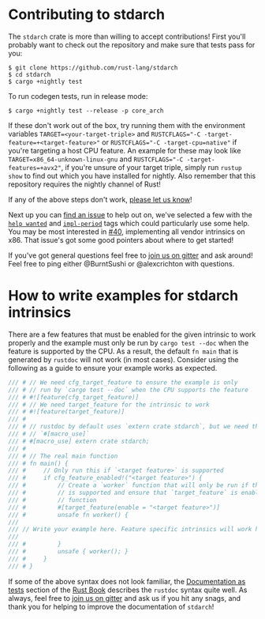 # Contributing to stdarch

The `stdarch` crate is more than willing to accept contributions! First you'll
probably want to check out the repository and make sure that tests pass for you:

```
$ git clone https://github.com/rust-lang/stdarch
$ cd stdarch
$ cargo +nightly test
```

To run codegen tests, run in release mode:

```
$ cargo +nightly test --release -p core_arch
```

If these don't work out of the box, try running
them with the environment variables `TARGET=<your-target-triple>`
and `RUSTCFLAGS="-C -target-feature=+<target-feature>"` or `RUSTCFLAGS="-C -target-cpu=native"`
if you're targeting a host CPU feature. An example for these may look like `TARGET=x86_64-unknown-linux-gnu`
and `RUSTCFLAGS="-C -target-features=+avx2"`, if you're unsure of your target triple, simply run `rustup show`
to find out which you have installed for nightly.
Also remember that this repository requires the nightly channel of Rust!

If any of the above steps don't work, [please let us know][new]!

Next up you can [find an issue][issues] to help out on, we've selected a few
with the [`help wanted`][help] and [`impl-period`][impl] tags which could
particularly use some help. You may be most interested in [#40][vendor],
implementing all vendor intrinsics on x86. That issue's got some good pointers
about where to get started!

If you've got general questions feel free to [join us on gitter][gitter] and ask
around! Feel free to ping either @BurntSushi or @alexcrichton with questions.

[gitter]: https://gitter.im/rust-impl-period/WG-libs-simd

# How to write examples for stdarch intrinsics

There are a few features that must be enabled for the given intrinsic to work
properly and the example must only be run by `cargo test --doc` when the feature
is supported by the CPU. As a result, the default `fn main` that is generated by
`rustdoc` will not work (in most cases). Consider using the following as a guide
to ensure your example works as expected.

```rust
/// # // We need cfg_target_feature to ensure the example is only
/// # // run by `cargo test --doc` when the CPU supports the feature
/// # #![feature(cfg_target_feature)]
/// # // We need target_feature for the intrinsic to work
/// # #![feature(target_feature)]
/// #
/// # // rustdoc by default uses `extern crate stdarch`, but we need the
/// # // `#[macro_use]`
/// # #[macro_use] extern crate stdarch;
/// #
/// # // The real main function
/// # fn main() {
/// #     // Only run this if `<target feature>` is supported
/// #     if cfg_feature_enabled!("<target feature>") {
/// #         // Create a `worker` function that will only be run if the target feature
/// #         // is supported and ensure that `target_feature` is enabled for your worker
/// #         // function
/// #         #[target_feature(enable = "<target feature>")]
/// #         unsafe fn worker() {
///
/// // Write your example here. Feature specific intrinsics will work here! Go wild!
///
/// #         }
/// #         unsafe { worker(); }
/// #     }
/// # }
```

If some of the above syntax does not look familiar, the [Documentation as tests] section
of the [Rust Book] describes the `rustdoc` syntax quite well. As always, feel free
to [join us on gitter][gitter] and ask us if you hit any snags, and thank you for helping
to improve the documentation of `stdarch`!

[new]: https://github.com/rust-lang/stdarch/issues/new
[issues]: https://github.com/rust-lang/stdarch/issues
[help]: https://github.com/rust-lang/stdarch/issues?q=is%3Aissue+is%3Aopen+label%3A%22help+wanted%22
[impl]: https://github.com/rust-lang/stdarch/issues?q=is%3Aissue+is%3Aopen+label%3Aimpl-period
[vendor]: https://github.com/rust-lang/stdarch/issues/40
[Documentation as tests]: https://doc.rust-lang.org/book/first-edition/documentation.html#documentation-as-tests
[Rust Book]: https://doc.rust-lang.org/book/first-edition
